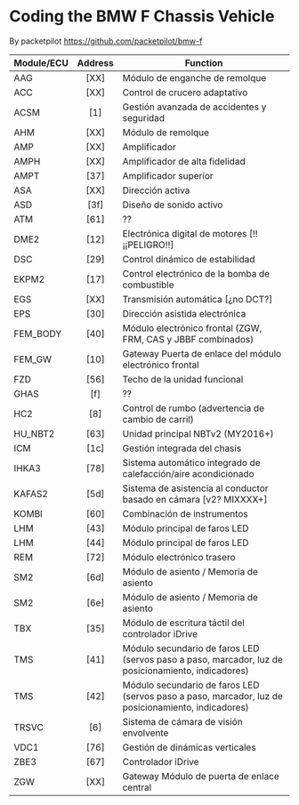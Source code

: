 # Coding the BMW F Chassis Vehicle
By  packetpilot   https://github.com/packetpilot/bmw-f

Module/ECU | Address | Function
---------- | :-----: | -------- 
AAG|[XX]|Módulo de enganche de remolque
ACC|[XX]|Control de crucero adaptativo
ACSM|[1]|Gestión avanzada de accidentes y seguridad
AHM|[XX]|Módulo de remolque
AMP|[XX]|Amplificador
AMPH|[XX]|Amplificador de alta fidelidad
AMPT|[37]|Amplificador superior
ASA|[XX]|Dirección activa
ASD|[3f]|Diseño de sonido activo
ATM|[61]|??
DME2|[12]|Electrónica digital de motores [!!¡¡PELIGRO!!]
DSC|[29]|Control dinámico de estabilidad
EKPM2|[17]| Control electrónico de la bomba de combustible
EGS|[XX]|Transmisión automática [¿no DCT?]
EPS|[30]|Dirección asistida electrónica
FEM_BODY|[40]|Módulo electrónico frontal (ZGW, FRM, CAS y JBBF combinados)
FEM_GW|[10]|Gateway Puerta de enlace del módulo electrónico frontal
FZD|[56]|Techo de la unidad funcional
GHAS|[f]|??
HC2|[8]|Control de rumbo (advertencia de cambio de carril)
HU_NBT2|[63]|Unidad principal NBTv2 (MY2016+)
ICM|[1c]|Gestión integrada del chasis
IHKA3|[78]|Sistema automático integrado de calefacción/aire acondicionado
KAFAS2|[5d]|Sistema de asistencia al conductor basado en cámara [v2? MIXXXX+]
KOMBI|[60]|Combinación de instrumentos
LHM|[43]|Módulo principal de faros LED
LHM|[44]|Módulo principal de faros LED
REM|[72]|Módulo electrónico trasero
SM2|[6d]|Módulo de asiento / Memoria de asiento
SM2|[6e]|Módulo de asiento / Memoria de asiento
TBX|[35]|Módulo de escritura táctil del controlador iDrive
TMS|[41]|Módulo secundario de faros LED (servos paso a paso, marcador, luz de posicionamiento, indicadores)
TMS|[42]|Módulo secundario de faros LED (servos paso a paso, marcador, luz de posicionamiento, indicadores)
TRSVC|[6]|Sistema de cámara de visión envolvente
VDC1|[76]|Gestión de dinámicas verticales
ZBE3|[67]|Controlador iDrive
ZGW|[XX]|Gateway Módulo de puerta de enlace central


